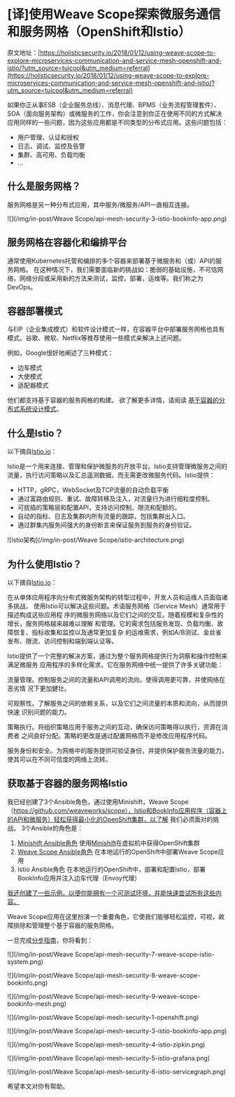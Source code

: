 # [译]使用Weave Scope探索微服务通信和服务网格（OpenShift和Istio）

原文地址：[https://holisticsecurity.io/2018/01/12/using-weave-scope-to-explore-microservices-communication-and-service-mesh-openshift-and-istio/?utm_source=tuicool&utm_medium=referral](https://holisticsecurity.io/2018/01/12/using-weave-scope-to-explore-microservices-communication-and-service-mesh-openshift-and-istio/?utm_source=tuicool&utm_medium=referral)

如果你正从事ESB（企业服务总线）、消息代理、BPMS（业务流程管理套件）、SOA（面向服务架构）或微服务的工作，你会注意到你正在使用不同的方式解决应用同样的一些问题，因为这些应用都是不同类型的分布式应用。这些问题包括：

* 用户管理、认证和授权
* 日志、调试、监控及告警
* 集群、高可用、负载均衡
* ...

## 什么是服务网格？
服务网格是另一种分布式应用，其中服务/微服务/API一直相互连接。

![](/img/in-post/Weave Scope/api-mesh-security-3-istio-bookinfo-app.png)

## 服务网格在容器化和编排平台
通常使用Kubernetes托管和编排的多个容器来部署基于微服务和（或）API的服务网格。 在这种情况下，我们需要面临新的挑战如：脆弱的基础设施，不可信网络，网络分段或采用新的方法来测试，监控，部署，运维等。我们称之为DevOps。

## 容器部署模式
与EIP（企业集成模式）和软件设计模式一样，在容器平台中部署服务网格也具有模式。谷歌、微软、Netflix等推荐使用一些模式来解决上述问题。

例如，Google很好地阐述了三种模式：

* 边车模式
* 大使模式
* 适配器模式

他们都支持基于容器的服务网格的构建。 欲了解更多详情，请阅读
[基于容器的分布式系统设计模式](https://static.googleusercontent.com/media/research.google.com/en//pubs/archive/45406.pdf)。

## 什么是Istio？
以下摘自[Istio.io](https://istio.io/about/intro.html)：

Istio是一个用来连接、管理和保护微服务的开放平台。Istio支持管理微服务之间的流量，执行访问策略以及汇总遥测数据，而无需更改微服务代码。Istio提供：

* HTTP，gRPC，WebSocket及TCP流量的自动负载平衡
* 通过富路由规则、重试、故障转移及注入，对流量行为进行细粒度控制。
* 可拔插的策略层和配置API，支持访问控制、限流和配额的。
* 自动的指标、日志及集群内所有流量的跟踪，包括集群出入口。
* 通过群集内服务间强大的身份断言来保证服务到服务的身份验证。

![Istio架构](/img/in-post/Weave Scope/istio-architecture.png)

## 为什么使用Istio？

以下摘自[Istio.io](https://istio.io/docs/concepts/what-is-istio/overview.html)：

在从单体应用程序向分布式微服务架构的转型过程中，开发人员和运维人员面临诸多挑战， 使用Istio可以解决这些问题。术语服务网格（Service Mesh）通常用于描述构成这些应用程 序的微服务网络以及它们之间的交互。随着规模和复杂性的增长，服务网格越来越难以理解 和管理。它的需求包括服务发现、负载均衡、故障恢复、指标收集和监控以及通常更加复杂 的运维需求，例如A/B测试、金丝雀发布、限流、访问控制和端到端认证等。

Istio提供了一个完整的解决方案，通过为整个服务网格提供行为洞察和操作控制来满足微服务 应用程序的多样化需求。它在服务网络中统一提供了许多关键功能：

流量管理。控制服务之间的流量和API调用的流向，使得调用更可靠，并使网络在恶劣情 况下更加健壮。

可观察性。了解服务之间的依赖关系，以及它们之间流量的本质和流向，从而提供快速 识别问题的能力。

策略执行。将组织策略应用于服务之间的互动，确保访问策略得以执行，资源在消费者 之间良好分配。策略的更改是通过配置网格而不是修改应用程序代码。

服务身份和安全。为网格中的服务提供可验证身份，并提供保护服务流量的能力，使其可以在不同可信度的网络上流转。

## 获取基于容器的服务网格Istio
我已经创建了3个Ansible角色，通过使用Minishift，Weave Scope（https://github.com/weaveworks/scope），Istio和BookInfo应用程序（容器上的API和微服务）轻松获得最小化的OpenShift集群，以了解 我们必须面对的挑战。 3个Ansible的角色是：

1. [Minishift Ansible角色](https://github.com/chilcano/ansible-role-minishift)
使用[Minishift](https://github.com/minishift/minishift)在虚拟机中获得OpenShift集群
2. [Weave Scope Ansible角色](https://github.com/chilcano/ansible-role-weave-scope)
在本地运行的OpenShift中部署Weave Scope应用
3. Istio Ansible角色
在本地运行的OpenShift中，部署和配置Istio，部署BookInfo应用并注入边车代理（Envoy代理）

[我还创建了一些示例，以便你能拥有一个可测试环境，并能快速尝试所有这些内容。](https://github.com/chilcano/ansible-minishift-istio-security)

Weave Scope应用在这里扮演一个重要角色，它使我们能够轻松监控，可视，故障排除和管理整个基于容器的服务网格。

一旦完成[分步指南](https://github.com/chilcano/ansible-minishift-istio-security)，你将看到：

![](/img/in-post/Weave Scope/api-mesh-security-7-weave-scope-istio-system.png)

![](/img/in-post/Weave Scope/api-mesh-security-8-weave-scope-bookinfo.png)

![](/img/in-post/Weave Scope/api-mesh-security-9-weave-scope-bookinfo-mesh.png)

![](/img/in-post/Weave Scope/api-mesh-security-1-openshift.png)

![](/img/in-post/Weave Scope/api-mesh-security-3-istio-bookinfo-app.png)

![](/img/in-post/Weave Scope/api-mesh-security-4-istio-zipkin.png)

![](/img/in-post/Weave Scope/api-mesh-security-5-istio-grafana.png)

![](/img/in-post/Weave Scope/api-mesh-security-6-istio-servicegraph.png)

希望本文对你有帮助。


